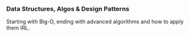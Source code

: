 ### Data Structures, Algos & Design Patterns
Starting with Big-O, ending with advanced algorithms and how to apply them IRL.
